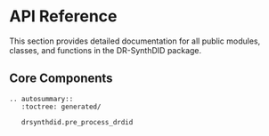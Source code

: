 # API Reference

This section provides detailed documentation for all public modules, classes, and functions in the DR-SynthDID package.

## Core Components

```{eval-rst}
.. autosummary::
   :toctree: generated/

   drsynthdid.pre_process_drdid
```
